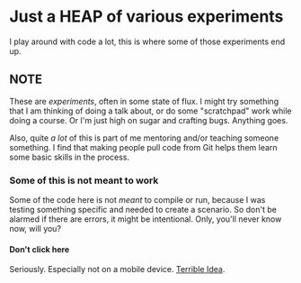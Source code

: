 # Just a HEAP of various experiments

I play around with code a lot, this is where some of those experiments end up.

## NOTE

These are _experiments_, often in some state of flux. I might
try something that I am thinking of doing a talk about, or do
some "scratchpad" work while doing a course. Or I'm just high
on sugar and crafting bugs. Anything goes.

Also, quite _a lot_ of this is part of me mentoring and/or
teaching someone something. I find that making people pull code
from Git helps them learn some basic skills in the process.

### Some of this is not meant to work

Some of the code here is not _meant_ to compile or run, because
I was testing something specific and needed to create a scenario.
So don't be alarmed if there are errors, it might be intentional. Only,
you'll never know now, will you?

#### Don't click here ####
Seriously. Especially not on a mobile device.  [Terrible Idea](https://liquid.nofuss.co.za).
